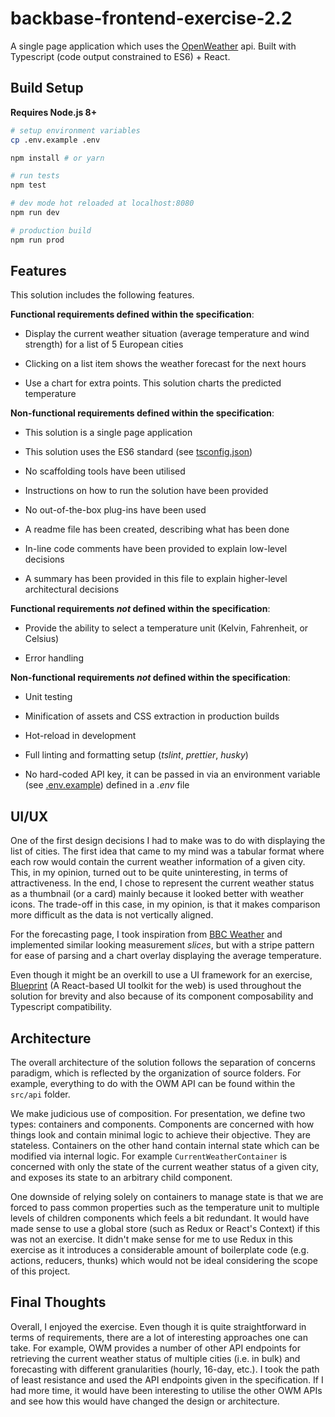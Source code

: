 # backbase-frontend-exercise-2.2

A single page application which uses the [OpenWeather](https://openweathermap.org/api) api. Built with Typescript (code output constrained to ES6) + React.

## Build Setup

**Requires Node.js 8+**

```bash
# setup environment variables
cp .env.example .env

npm install # or yarn

# run tests
npm test

# dev mode hot reloaded at localhost:8080
npm run dev

# production build
npm run prod
```

## Features

This solution includes the following features.

**Functional requirements defined within the specification**:

- Display the current weather situation (average temperature and wind strength) for a list of 5 European cities

- Clicking on a list item shows the weather forecast for the next hours

- Use a chart for extra points. This solution charts the predicted temperature

**Non-functional requirements defined within the specification**:

- This solution is a single page application

- This solution uses the ES6 standard (see [tsconfig.json](tsconfig.json))

- No scaffolding tools have been utilised

- Instructions on how to run the solution have been provided

- No out-of-the-box plug-ins have been used

- A readme file has been created, describing what has been done

- In-line code comments have been provided to explain low-level decisions

- A summary has been provided in this file to explain higher-level architectural decisions

**Functional requirements _not_ defined within the specification**:

- Provide the ability to select a temperature unit (Kelvin, Fahrenheit, or Celsius)

- Error handling

**Non-functional requirements _not_ defined within the specification**:

- Unit testing

- Minification of assets and CSS extraction in production builds

- Hot-reload in development

- Full linting and formatting setup (_tslint_, _prettier_, _husky_)

- No hard-coded API key, it can be passed in via an environment variable (see [.env.example](.env.example)) defined in a _.env_ file

## UI/UX

One of the first design decisions I had to make was to do with displaying the list of cities. The first idea that came to my mind was a tabular format where each row would contain the current weather information of a given city. This, in my opinion, turned out to be quite uninteresting, in terms of attractiveness. In the end, I chose to represent the current weather status as a thumbnail (or a card) mainly because it looked better with weather icons. The trade-off in this case, in my opinion, is that it makes comparison more difficult as the data is not vertically aligned.

For the forecasting page, I took inspiration from [BBC Weather](https://www.bbc.com/weather/2653822) and implemented similar looking measurement _slices_, but with a stripe pattern for ease of parsing and a chart overlay displaying the average temperature.

Even though it might be an overkill to use a UI framework for an exercise, [Blueprint](https://blueprintjs.com/) (A React-based UI toolkit for the web) is used throughout the solution for brevity and also because of its component composability and Typescript compatibility.

## Architecture

The overall architecture of the solution follows the separation of concerns paradigm, which is reflected by the organization of source folders. For example, everything to do with the OWM API can be found within the `src/api` folder.

We make judicious use of composition. For presentation, we define two types: containers and components. Components are concerned with how things look and contain minimal logic to achieve their objective. They are stateless. Containers on the other hand contain internal state which can be modified via internal logic. For example `CurrentWeatherContainer` is concerned with only the state of the current weather status of a given city, and exposes its state to an arbitrary child component.

One downside of relying solely on containers to manage state is that we are forced to pass common properties such as the temperature unit to multiple levels of children components which feels a bit redundant. It would have made sense to use a global store (such as Redux or React's Context) if this was not an exercise. It didn't make sense for me to use Redux in this exercise as it introduces a considerable amount of boilerplate code (e.g. actions, reducers, thunks) which would not be ideal considering the scope of this project.

## Final Thoughts

Overall, I enjoyed the exercise. Even though it is quite straightforward in terms of requirements, there are a lot of interesting approaches one can take. For example, OWM provides a number of other API endpoints for retrieving the current weather status of multiple cities (i.e. in bulk) and forecasting with different granularities (hourly, 16-day, etc.). I took the path of least resistance and used the API endpoints given in the specification. If I had more time, it would have been interesting to utilise the other OWM APIs and see how this would have changed the design or architecture.
